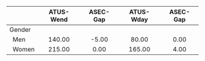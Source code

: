 
|                      |    ATUS-Wend |     ASEC-Gap |    ATUS-Wday |     ASEC-Gap |
| -------------------- | :----------: | :----------: | :----------: | :----------: |
| Gender               |              |              |              |              |
| &nbsp;&nbsp;Men      |       140.00 |        -5.00 |        80.00 |         0.00 |
| &nbsp;&nbsp;Women    |       215.00 |         0.00 |       165.00 |         4.00 |

